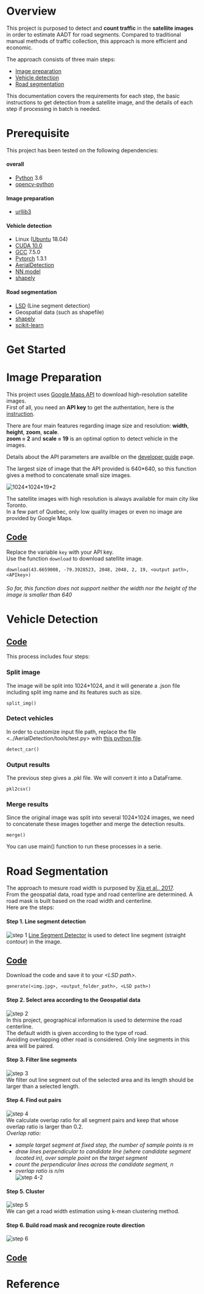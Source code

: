 # Overview
This project is purposed to detect and **count traffic** in the **satellite images** in order to estimate AADT for road segments. Compared to traditional manual methods of traffic collection, this approach is more efficient and economic.  
  
The approach consists of three main steps: 
+ [Image preparation](https://github.com/ReehcQ/satellite#image-preparation-1)
+ [Vehicle detection](https://github.com/ReehcQ/satellite#vehicle-detection-1)
+ [Road segmentation](https://github.com/ReehcQ/satellite#road-segmentation-1)
  
This documentation covers the requirements for each step, the basic instructions to get detection from a satellite image, and the details of each step if processing in batch is needed.
  
# Prerequisite
This project has been tested on the following dependencies:
  
#### overall
+ [Python](https://www.python.org/) 3.6
+ [opencv-python](https://pypi.org/project/opencv-python/)
#### Image preparation
+ [urllib3](https://urllib3.readthedocs.io/en/latest/)
#### Vehicle detection
+ Linux ([Ubuntu](https://ubuntu.com/) 18.04)
+ [CUDA 10.0](https://developer.nvidia.com/cuda-10.0-download-archive)
+ [GCC](https://gcc.gnu.org/) 7.5.0
+ [Pytorch](https://pytorch.org/) 1.3.1
+ [AerialDetection](https://github.com/dingjiansw101/AerialDetection/blob/master/INSTALL.md)
+ [NN model](https://drive.google.com/drive/folders/1VYygIQNSsXr8Ij5B9GjqsKbNMjLuMG-x)
+ [shapely](https://pypi.org/project/Shapely/)
#### Road segmentation
+ [LSD](http://www.ipol.im/pub/art/2012/gjmr-lsd/?utm_source=doi) (Line segment detection)
+ Geospatial data (such as shapefile)
+ [shapely](https://pypi.org/project/Shapely/)
+ [scikit-learn](https://scikit-learn.org/stable/)

  

# Get Started

  
# Image Preparation
This project uses [Google Maps API](https://cloud.google.com/maps-platform/) to download high-resolution satellite images.  
First of all, you need an **API key** to get the authentation, here is the [instruction](https://developers.google.com/maps/gmp-get-started).  
  
There are four main features regarding image size and resolution: **width**, **height**, **zoom**, **scale**.  
**zoom = 2** and **scale = 19** is an optimal option to detect vehicle in the images.  

Details about the API parameters are availble on the [developer guide](https://developers.google.com/maps/documentation/maps-static/start) page.  
    
The largest size of image that the API provided is 640*640, so this function gives a method to concatenate small size images.

![1024\*1024\*19\*2](https://github.com/ReehcQ/satellite/blob/master/imgs/image.png)  
  
The satellite images with high resolution is always available for main city like Toronto.  
In a few part of Quebec, only low quality images or even no image are provided by Google Maps.

## [Code](https://github.com/ReehcQ/satellite/blob/master/code/download.py)
Replace the variable `key` with your API key.  
Use the function `download` to download satellite image.  

```
download(43.6659008, -79.3928523, 2048, 2048, 2, 19, <output path>, <APIkey>)
```
  
###### So far, this function does not support neither the width nor the height of the image is smaller than 640

  
# Vehicle Detection
## [Code](https://github.com/ReehcQ/satellite/blob/master/code/detect_vehicle.py)
This process includes four steps:  
### Split image
The image will be split into 1024\*1024, and it will generate a .json file including split img name and its features such as size.  
```
split_img()
```
  
### Detect vehicles
In order to customize input file path, replace the file <../AerialDetection/tools/test.py> with [this python file](https://github.com/ReehcQ/satellite/blob/master/code/test.py).  
```
detect_car()
```
  
### Output results
The previous step gives a .pkl file. We will convert it into a DataFrame.
```
pkl2csv()
```
  
### Merge results
Since the original image was split into several 1024\*1024 images, we need to concatenate these images together and merge the detection results. 
```
merge()
```
You can use main() function to run these processes in a serie.
  
# Road Segmentation
The approach to mesure road width is purposed by [Xia et al., 2017](https://ieeexplore.ieee.org/document/8127098).   
From the geospatial data, road type and road centerline are determined. A road mask is built based on the road width and centerline.  
Here are the steps:
#### Step 1. Line segment detection
![step 1](https://github.com/ReehcQ/satellite/blob/master/imgs/step1.png)
[Line Segment Detector](http://www.ipol.im/pub/art/2012/gjmr-lsd/?utm_source=doi) is used to detect line segment (straight contour) in the image.    

## [Code](https://github.com/ReehcQ/satellite/blob/master/code/generateLSD.py)
Download the code and save it to your *\<LSD path>*.
```
generate(<img.jpg>, <output_folder_path>, <LSD path>)
```
  
#### Step 2. Select area according to the Geospatial data
![step 2](https://github.com/ReehcQ/satellite/blob/master/imgs/step2.png)  
In this project, geographical information is used to determine the road centerline.  
The default width is given according to the type of road.  
Avoiding overlapping other road is considered. 
Only line segments in this area will be paired.  
  
#### Step 3. Filter line segments
![step 3](https://github.com/ReehcQ/satellite/blob/master/imgs/step3.png)  
We filter out line segment out of the selected area and its length should be larger than a selected length.  
  
#### Step 4. Find out pairs
![step 4](https://github.com/ReehcQ/satellite/blob/master/imgs/step4.png)  
We calculate overlap ratio for all segment pairs and keep that whose overlap ratio is larger than 0.2.  
*Overlap ratio:*
+ *sample target segment at fixed step, the number of sample points is m*
+ *draw lines perpendicular to candidate line (where candidate segment located in), over sample point on the target segment*
+ *count the perpendicular lines across the candidate segment, n*
+ *overlap ratio is n/m*  
![step 4-2](https://github.com/ReehcQ/satellite/blob/master/imgs/step4-2.png)  
  
#### Step 5. Cluster
![step 5](https://github.com/ReehcQ/satellite/blob/master/imgs/step5.png)  
We can get a road width estimation using k-mean clustering method.  
  
#### Step 6. Build road mask and recognize route direction
![step 6](https://github.com/ReehcQ/satellite/blob/master/imgs/step6.png) 
  
## [Code](https://github.com/ReehcQ/satellite/blob/master/code/road_mask.py)


# Reference
